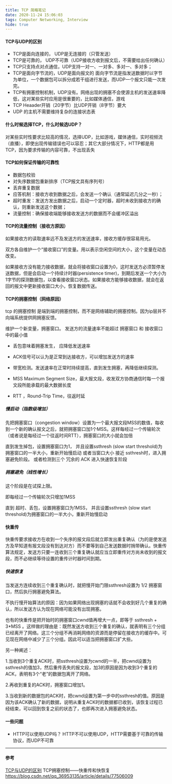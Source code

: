 ```yaml
---
title: TCP 简略笔记
date: 2020-11-24 15:06:03
tags: Computer Networking, Interview
hide: true
---
```


#### TCP与UDP的区别
- TCP是面向连接的， UDP是无连接的（只管发送）
- TCP是可靠的， UDP不可靠（UDP接收方收到报文后，不需要给出任何确认）
- TCP只支持点对点通信，UDP支持一对一、一对多、多对一、多对多；
- TCP是面向字节流的，UDP是面向报文的
  面向字节流是指发送数据时以字节为单位，一个数据包可以拆分成若干组进行发送，而UDP一个报文只能一次发完。
- TCP有拥塞控制机制，UDP没有。网络出现的拥塞不会使源主机的发送速率降低，这对某些实时应用是很重要的，比如媒体通信，游戏
- TCP Heaader开销（20字节）比UDP开销（8字节）要大
- UDP 的主机不需要维持复杂的连接状态表

#### 什么时候选择TCP，什么时候选UDP？
对某些实时性要求比较高的情况，选择UDP，比如游戏，媒体通信，实时视频流（直播），即使出现传输错误也可以容忍；其它大部分情况下，HTTP都是用TCP，因为要求传输的内容可靠，不出现丢失

#### TCP如何保证传输的可靠性

- 数据包校验
- 对失序数据包重新排序（TCP报文具有序列号）
- 丢弃重复数据
- 应答机制：接收方收到数据之后，会发送一个确认（通常延迟几分之一秒）；
- 超时重发：发送方发出数据之后，启动一个定时器，超时未收到接收方的确认，则重新发送这个数据；
- 流量控制：确保接收端能够接收发送方的数据而不会缓冲区溢出

#### TCP的流量控制（接收方原因）
如果接收方的读取速率远不及发送方的发送速率，接收方缓存很容易用光。

双方各自维护一个“接收窗口”的变量。用以表示空闲空间的大小，这个变量在动态改变。

如果接收方没有能力接收数据，就会将接收窗口设置为0，这时发送方必须暂停发送数据，但是会启动一个持续计时器(persistence timer)，到期后发送一个大小为1字节的探测数据包，以查看接收窗口状态。如果接收方能够接收数据，就会在返回的报文中更新接收窗口大小，恢复数据传送。

#### TCP的拥塞控制（网络原因）
tcp 的拥塞控制 是端到端的拥塞控制，而不是网络辅助的拥塞控制。因为ip层并不向端系统提供网拥塞反馈。

维护一个新变量，拥塞窗口。
发送方的流量速率不能超过 拥塞窗口 和 接收窗口 中的最小值

- 丢包意味着拥塞发生， 应降低发送速率
- ACK信号可以认为是正常到达接收方，可以增加发送方的速率
- 带宽检测。发送速率在正常时持续提高，直到发生拥塞，再降低继续探测。

- MSS Maximum Segment Size，最大报文段，收发双方协商通信时每一个报文段所能承载的最大数据长度
- RTT ，Round-Trip Time，往返时延

##### 慢启动（指数级增加）
先把拥塞窗口（congestion window）设置为一个最大报文段MSS的数值，每收到一个新的确认报文之后，就把拥塞窗口加1个MSS。这样每经过一个传输轮次（或者说是每经过一个往返时间RTT），拥塞窗口的大小就会加倍

直到发生掉包，设置拥塞窗口为1， 并且设置ssthresh (slow start threshold)为拥塞窗口的一半大小，重新开始慢启动
或者当窗口大小 接近 ssthresh时，进入拥塞避免阶段。
或者检测到三个 冗余的 ACK 进入快速恢复阶段

##### 拥塞避免（线性增长）
这个阶段是在试探上限。

即每经过一个传输轮次只增加1MSS

直到 超时、丢包，设置拥塞窗口为1MSS， 并且设置ssthresh (slow start threshold)为拥塞窗口的一半大小，重新开始慢启动


    

#### 快重传
快重传要求接收方在收到一个失序的报文段后就立即发出重复确认（为的是使发送方及早知道有报文段没有到达对方）而不要等到自己发送数据时捎带确认。快重传算法规定，发送方只要一连收到三个重复确认就应当立即重传对方尚未收到的报文段，而不必继续等待设置的重传计时器时间到期。

##### 快速恢复

当发送方连续收到三个重复确认时，就把慢开始门限ssthresh设置为 1/2 拥塞窗口，然后执行拥塞避免算法。

不执行慢开始算法的原因：因为如果网络出现拥塞的话就不会收到好几个重复的确认，所以发送方认为现在网络可能没有出现拥塞。

也有的快重传是把开始时的拥塞窗口cwnd值再增大一点，即等于 ssthresh + 3*MSS 。这样做的理由是：既然发送方收到三个重复的确认，就表明有三个分组已经离开了网络。这三个分组不再消耗网络的资源而是停留在接收方的缓存中。可见现在网络中减少了三个分组。因此可以适当把拥塞窗口扩大些。

另一种阐述：

1.当收到3个重复ACK时，把ssthresh设置为cwnd的一半，把cwnd设置为ssthresh的值加3，然后重传丢失的报文段，加3的原因是因为收到3个重复的ACK，表明有3个“老”的数据包离开了网络。

2.再收到重复的ACK时，拥塞窗口增加1。

3.当收到新的数据包的ACK时，把cwnd设置为第一步中的ssthresh的值。原因是因为该ACK确认了新的数据，说明从重复ACK时的数据都已收到，该恢复过程已经结束，可以回到恢复之前的状态了，也即再次进入拥塞避免状态。

#### 一些问题
- HTTP可以使用UDP吗？
HTTP不可以使用UDP，HTTP需要基于可靠的传输协议，而UDP不可靠



------
#### 参考
[TCP与UDP的区别](https://github.com/wolverinn/Waking-Up/blob/master/Computer%20Network.md#tcp%E4%B8%8Eudp%E7%9A%84%E5%8C%BA%E5%88%AB)
TCP拥塞控制——快重传和快恢复 https://blog.csdn.net/qq_36953135/article/details/77506009